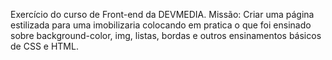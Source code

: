 Exercício do curso de Front-end da DEVMEDIA. Missão: Criar uma página estilizada para uma imobilizaria colocando em pratica o que foi ensinado sobre background-color, img, listas, bordas e outros ensinamentos básicos de CSS e HTML.
